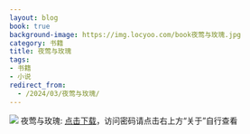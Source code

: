 ```yaml
---
layout: blog
book: true
background-image: https://img.locyoo.com/book夜莺与玫瑰.jpg
category: 书籍
title: 夜莺与玫瑰
tags:
- 书籍
- 小说
redirect_from:
  - /2024/03/夜莺与玫瑰/
---
```

![](https://img.locyoo.com/book夜莺与玫瑰.jpg)
夜莺与玫瑰: <a name = "ref1" href="https://url18.ctfile.com/f/50983618-1339196050-eb4420?p=3619">点击下载</a>，访问密码请点击右上方“关于”自行查看